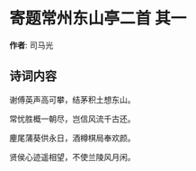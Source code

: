 # 寄题常州东山亭二首  其一

**作者**: 司马光

## 诗词内容

谢傅英声高可攀，结茅积土想东山。

常忧胜概一朝尽，岂信风流千古还。

麈尾蒲葵供永日，酒樽棋局奉欢颜。

贤侯心迹遥相望，不使兰陵风月闲。

